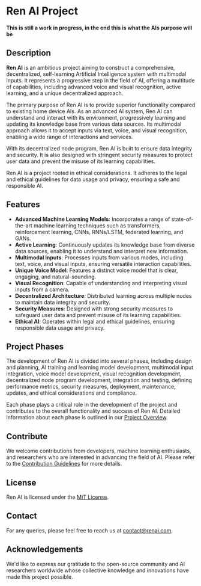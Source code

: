 # Ren AI Project

**This is still a work in progress, in the end this is what the AIs purpose will be**

## Description

**Ren AI** is an ambitious project aiming to construct a comprehensive, decentralized, self-learning Artificial Intelligence system with multimodal inputs. It represents a progressive step in the field of AI, offering a multitude of capabilities, including advanced voice and visual recognition, active learning, and a unique decentralized approach.

The primary purpose of Ren AI is to provide superior functionality compared to existing home device AIs. As an advanced AI system, Ren AI can understand and interact with its environment, progressively learning and updating its knowledge base from various data sources. Its multimodal approach allows it to accept inputs via text, voice, and visual recognition, enabling a wide range of interactions and services.

With its decentralized node program, Ren AI is built to ensure data integrity and security. It is also designed with stringent security measures to protect user data and prevent the misuse of its learning capabilities.

Ren AI is a project rooted in ethical considerations. It adheres to the legal and ethical guidelines for data usage and privacy, ensuring a safe and responsible AI.

## Features

- **Advanced Machine Learning Models**: Incorporates a range of state-of-the-art machine learning techniques such as transformers, reinforcement learning, CNNs, RNNs/LSTM, federated learning, and GANs.
- **Active Learning**: Continuously updates its knowledge base from diverse data sources, enabling it to understand and interpret new information.
- **Multimodal Inputs**: Processes inputs from various modes, including text, voice, and visual inputs, ensuring versatile interaction capabilities.
- **Unique Voice Model**: Features a distinct voice model that is clear, engaging, and natural-sounding.
- **Visual Recognition**: Capable of understanding and interpreting visual inputs from a camera.
- **Decentralized Architecture**: Distributed learning across multiple nodes to maintain data integrity and security.
- **Security Measures**: Designed with strong security measures to safeguard user data and prevent misuse of its learning capabilities.
- **Ethical AI**: Operates within legal and ethical guidelines, ensuring responsible data usage and privacy.

## Project Phases

The development of Ren AI is divided into several phases, including design and planning, AI training and learning model development, multimodal input integration, voice model development, visual recognition development, decentralized node program development, integration and testing, defining performance metrics, security measures, deployment, maintenance, updates, and ethical considerations and compliance.

Each phase plays a critical role in the development of the project and contributes to the overall functionality and success of Ren AI. Detailed information about each phase is outlined in our [Project Overview](https://github.com/RenAI-Dev/Project-Overview/blob/main/README.md).

## Contribute

We welcome contributions from developers, machine learning enthusiasts, and researchers who are interested in advancing the field of AI. Please refer to the [Contribution Guidelines](#link) for more details.

## License

Ren AI is licensed under the [MIT License](#link).

## Contact

For any queries, please feel free to reach us at [contact@renai.com](mailto:contact@renai.com).

## Acknowledgements

We'd like to express our gratitude to the open-source community and AI researchers worldwide whose collective knowledge and innovations have made this project possible.

